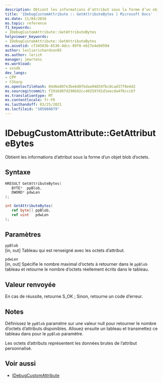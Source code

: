 ```yaml
---
description: Obtient les informations d’attribut sous la forme d’un objet blob d’octets.
title: 'IDebugCustomAttribute :: GetAttributeBytes | Microsoft Docs'
ms.date: 11/04/2016
ms.topic: reference
f1_keywords:
- IDebugCustomAttribute::GetAttributeBytes
helpviewer_keywords:
- IDebugCustomAttribute::GetAttributeBytes
ms.assetid: cf34583b-6530-4dcc-89f8-eb27e4e8d594
author: leslierichardson95
ms.author: lerich
manager: jmartens
ms.workload:
- vssdk
dev_langs:
- CPP
- CSharp
ms.openlocfilehash: 84d6e807e3be6d0fbdaa94834fbc8cad37f8e4d2
ms.sourcegitcommit: f2916d8fd296b92cc402597d1d1eecda4f6cccbf
ms.translationtype: MT
ms.contentlocale: fr-FR
ms.lasthandoff: 03/25/2021
ms.locfileid: "105088079"
---
```

# <a name="idebugcustomattributegetattributebytes"></a>IDebugCustomAttribute::GetAttributeBytes
Obtient les informations d’attribut sous la forme d’un objet blob d’octets.

## <a name="syntax"></a>Syntaxe

```cpp
HRESULT GetAttributeBytes( 
   BYTE*  ppBlob,
   DWORD* pdwLen
);
```

```csharp
int GetAttributeBytes(
   ref byte[] ppBlob,
   ref uint   pdwLen
);
```

## <a name="parameters"></a>Paramètres
`ppBlob`\
[in, out] Tableau qui est renseigné avec les octets d’attribut.

`pdwLen`\
[in, out] Spécifie le nombre maximal d’octets à retourner dans le `ppBlob` tableau et retourne le nombre d’octets réellement écrits dans le tableau.

## <a name="return-value"></a>Valeur renvoyée
 En cas de réussite, retourne S_OK ; Sinon, retourne un code d’erreur.

## <a name="remarks"></a>Notes
 Définissez le `ppBlob` paramètre sur une valeur null pour retourner le nombre d’octets d’attributs disponibles. Allouez ensuite un tableau et transmettez ce tableau dans pour le `ppBlob` paramètre.

 Les octets d’attributs représentent les données brutes de l’attribut personnalisé.

## <a name="see-also"></a>Voir aussi
- [IDebugCustomAttribute](../../../extensibility/debugger/reference/idebugcustomattribute.md)
